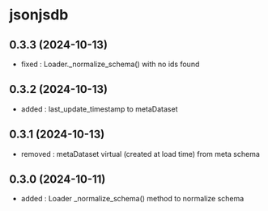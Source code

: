 # jsonjsdb

## 0.3.3 (2024-10-13)

- fixed : Loader._normalize_schema() with no ids found

## 0.3.2 (2024-10-13)

- added : last_update_timestamp to metaDataset

## 0.3.1 (2024-10-13)

- removed : metaDataset virtual (created at load time) from meta schema

## 0.3.0 (2024-10-11)

- added : Loader \_normalize_schema() method to normalize schema

